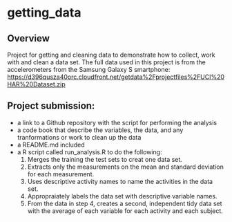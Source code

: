 # getting_data

## Overview

Project for getting and cleaning data to demonstrate how to collect, work with and clean a data set. 
The full data used in this project is from the accelerometers from the Samsung Galaxy S smartphone: 
https://d396qusza40orc.cloudfront.net/getdata%2Fprojectfiles%2FUCI%20HAR%20Dataset.zip

## Project submission:
* a link to a Github repository with the script for performing the analysis
* a code book that describe the variables, the data, and any tranformations or work to clean up the data
* a README.md included
* a R script called run_analysis.R to do the following:
  1. Merges the training the test sets to creat one data set.
  2. Extracts only the measurements on the mean and standard deviation for each measurement.
  3. Uses descriptive activity names to name the activities in the data set.
  4. Appropraiately labels the data set with descriptive variable names.
  5. From the data in step 4, creates a second, independent tidy data set with the average of each variable for each activity and each subject.

